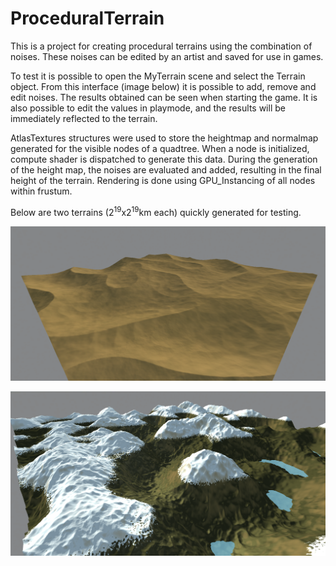 # ProceduralTerrain

This is a project for creating procedural terrains using the combination of noises. These noises can be edited by an artist and saved for use in games.  

To test it is possible to open the MyTerrain scene and select the Terrain object. From this interface (image below) it is possible to add, remove and edit noises. The results obtained can be seen when starting the game. It is also possible to edit the values in playmode, and the results will be immediately reflected to the terrain.

AtlasTextures structures were used to store the heightmap and normalmap generated for the visible nodes of a quadtree. When a node is initialized, compute shader is dispatched to generate this data. During the generation of the height map, the noises are evaluated and added, resulting in the final height of the terrain. Rendering is done using GPU_Instancing of all nodes within frustum.

Below are two terrains (2<sup>19</sup>x2<sup>19</sup>km each) quickly generated for testing.

![Screenshot](https://github.com/ffranzin/ProceduralTerrain/blob/af529f13becbd53d4f5e036d3003feb1decb3588/Assets/SampleImages/sample1.png?raw=true)

![Screenshot](https://github.com/ffranzin/ProceduralTerrain/blob/7ebfe8e330e046229e77727ee5ff87af51100258/Assets/SampleImages/sample2.png?raw=true)
